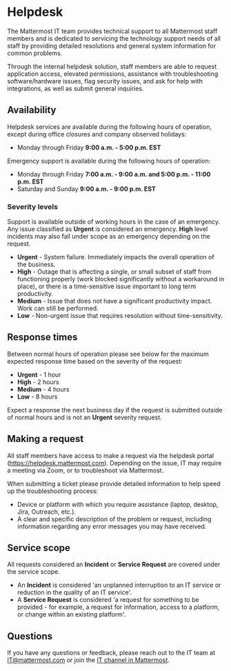 # Helpdesk

The Mattermost IT team provides technical support to all Mattermost staff members and is dedicated to servicing the technology support needs of all staff by providing detailed resolutions and general system information for common problems.

Through the internal helpdesk solution, staff members are able to request application access, elevated permissions, assistance with troubleshooting software/hardware issues, flag security issues, and ask for help with integrations, as well as submit general inquiries.

## Availability

Helpdesk services are available during the following hours of operation, except during office closures and company observed holidays:

* Monday through Friday **9:00 a.m. - 5:00 p.m. EST**

Emergency support is available during the following hours of operation:

* Monday through Friday **7:00 a.m. - 9:00 a.m. and 5:00 p.m. - 11:00 p.m. EST**
* Saturday and Sunday **9:00 a.m. - 9:00 p.m. EST**

### Severity levels

Support is available outside of working hours in the case of an emergency. Any issue classified as **Urgent** is considered an emergency. **High** level incidents may also fall under scope as an emergency depending on the request.

* **Urgent** - System failure. Immediately impacts the overall operation of the business.
* **High** - Outage that is affecting a single, or small subset of staff from functioning properly (work blocked significantly without a workaround in place), or there is a time-sensitive issue important to long term productivity.
* **Medium** - Issue that does not have a significant productivity impact. Work can still be performed.
* **Low** - Non-urgent issue that requires resolution without time-sensitivity.

## Response times

Between normal hours of operation please see below for the maximum expected response time based on the severity of the request:

* **Urgent** - 1 hour
* **High** - 2 hours
* **Medium** - 4 hours
* **Low** - 8 hours

Expect a response the next business day if the request is submitted outside of normal hours and is not an **Urgent** severity request.

## Making a request

All staff members have access to make a request via the helpdesk portal (https://helpdesk.mattermost.com). Depending on the issue, IT may require a meeting via Zoom, or to troubleshoot via Mattermost.

When submitting a ticket please provide detailed information to help speed up the troubleshooting process:

* Device or platform with which you require assistance (laptop, desktop, Jira, Outreach, etc.).
* A clear and specific description of the problem or request, including information regarding any error messages you may have received.

## Service scope

All requests considered an **Incident** or **Service Request** are covered under the service scope.

* An **Incident** is considered 'an unplanned interruption to an IT service or reduction in the quality of an IT service'.
* A **Service Request** is considered 'a request for something to be provided - for example, a request for information, access to a platform, or change within an existing platform'.

## Questions

If you have any questions or feedback, please reach out to the IT team at IT@mattermost.com or join the [IT channel in Mattermost](https://community-daily.mattermost.com/private-core/channels/it).
